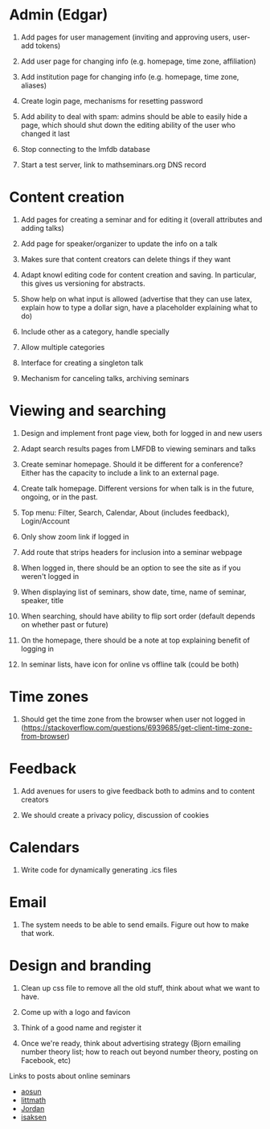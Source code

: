 Admin (Edgar)
=====

1. Add pages for user management (inviting and approving users, user-add tokens)

1. Add user page for changing info (e.g. homepage, time zone, affiliation)

1. Add institution page for changing info (e.g. homepage, time zone, aliases)

1. Create login page, mechanisms for resetting password

1. Add ability to deal with spam: admins should be able to easily hide a page, which should shut down the editing ability of the user who changed it last

1. Stop connecting to the lmfdb database

1. Start a test server, link to mathseminars.org DNS record

Content creation
================

1. Add pages for creating a seminar and for editing it (overall attributes and adding talks)

1. Add page for speaker/organizer to update the info on a talk

1. Makes sure that content creators can delete things if they want

1. Adapt knowl editing code for content creation and saving.  In particular, this gives us versioning for abstracts.

1. Show help on what input is allowed (advertise that they can use latex, explain how to type a dollar sign, have a placeholder explaining what to do)

1. Include other as a category, handle specially

1. Allow multiple categories

1. Interface for creating a singleton talk

1. Mechanism for canceling talks, archiving seminars

Viewing and searching
=====================

1. Design and implement front page view, both for logged in and new users

1. Adapt search results pages from LMFDB to viewing seminars and talks

1. Create seminar homepage.  Should it be different for a conference?  Either has the capacity to include a link to an external page.

1. Create talk homepage.  Different versions for when talk is in the future, ongoing, or in the past.

1. Top menu: Filter, Search, Calendar, About (includes feedback), Login/Account

1. Only show zoom link if logged in

1. Add route that strips headers for inclusion into a seminar webpage

1. When logged in, there should be an option to see the site as if you weren't logged in

1. When displaying list of seminars, show date, time, name of seminar, speaker, title

1. When searching, should have ability to flip sort order (default depends on whether past or future)

1. On the homepage, there should be a note at top explaining benefit of logging in

1. In seminar lists, have icon for online vs offline talk (could be both)

Time zones
==========

1. Should get the time zone from the browser when user not logged in (https://stackoverflow.com/questions/6939685/get-client-time-zone-from-browser)

Feedback
========

1. Add avenues for users to give feedback both to admins and to content creators

1. We should create a privacy policy, discussion of cookies

Calendars
=========

1. Write code for dynamically generating .ics files

Email
=====

1. The system needs to be able to send emails.  Figure out how to make that work.

Design and branding
===================

1. Clean up css file to remove all the old stuff, think about what we want to have.

1. Come up with a logo and favicon

1. Think of a good name and register it

1. Once we're ready, think about advertising strategy (Bjorn emailing number theory list; how to reach out beyond number theory, posting on Facebook, etc)

Links to posts about online seminars
- [aosun](http://math.mit.edu/~aosun/online_seminars.html?fbclid=IwAR12HWLaSri3aYplQ3DZNOjnOrjKy6uZmRDmLAX4jX46hkJR_O0eNVVBNWM)
- [littmath](https://www.google.com/url?q=https://twitter.com/littmath/status/1242468857975115777&sa=D&source=hangouts&ust=1585257466247000&usg=AFQjCNES39qjlCfz_icIFwOg6-8j6EF1Rw)
- [Jordan](https://twitter.com/JSEllenberg/status/1238872137588490240)
- [isaksen](https://s.wayne.edu/isaksen/echt/)